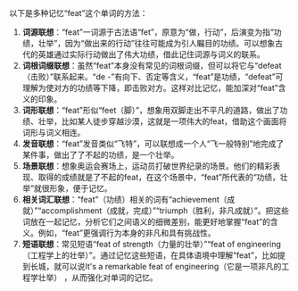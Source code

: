以下是多种记忆“feat”这个单词的方法：
1. **词源联想**：“feat”一词源于古法语“fet”，原意为“做，行动”，后演变为指“功绩，壮举”，因为“做出来的行动”往往可能成为引人瞩目的功绩。可以想象古代的英雄通过实际行动做出了伟大功绩，借此记住词源与词义的联系。
2. **词根词缀联想**：虽然“feat”本身没有常见的词根词缀，但可以将它与“defeat（击败）”联系起来。“de -”有向下、否定等含义，“feat”是功绩，“defeat”可理解为使对方的功绩等下降，即击败对方。这样对比记忆，能加深对“feat”含义的印象。
3. **词形联想**：“feat”形似“feet（脚）”，想象用双脚走出不平凡的道路，做出了功绩、壮举，比如某人徒步穿越沙漠，这就是一项伟大的feat，借助这个画面将词形与词义相连。
4. **发音联想**：“feat”发音类似“飞特”，可以联想成一个人“飞一般特别”地完成了某件事，做出了了不起的功绩，是一个壮举。
5. **场景联想**：想象奥运会赛场上，运动员打破世界纪录的场景。他们的精彩表现、取得的成绩就是了不起的feat，在这个场景中，“feat”所代表的“功绩，壮举”就很形象，便于记忆。
6. **相关词汇联想**：“feat”（功绩）相关的词有“achievement（成就）”“accomplishment（成就，完成）”“triumph（胜利，非凡成就）”。把这些词放在一起记忆，分析它们之间语义的细微差别，能更好地掌握“feat”的含义。例如，“feat”更强调行为本身的非凡和具有挑战性。
7. **短语联想**：常见短语“feat of strength（力量的壮举）”“feat of engineering（工程学上的壮举）”。通过记忆这些短语，在具体语境中理解“feat”，比如提到长城，就可以说It's a remarkable feat of engineering（它是一项非凡的工程学壮举） ，从而强化对单词的记忆。 